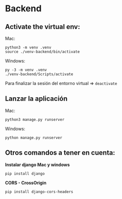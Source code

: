 # Backend 

## Activate the virtual env: 
Mac:
```
python3 -m venv .venv
source ./venv-backend/bin/activate
```
Windows:
```
py -3 -m venv .venv
./venv-backend/Scripts/activate
```

Para finalizar la sesión del entorno virtual => `deactivate`

## Lanzar la aplicación
Mac:
```
python3 manage.py runserver
```
Windows:
```
python manage.py runserver
```



## Otros comandos a tener en cuenta:
**Instalar django Mac y windows**
```
pip install django
```

**CORS - CrossOrigin**
```
pip install django-cors-headers
```
